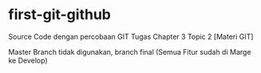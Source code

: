 # first-git-github
Source Code dengan percobaan GIT
Tugas Chapter 3 Topic 2 [Materi GIT]

Master Branch tidak digunakan, branch final (Semua Fitur sudah di Marge ke Develop)
